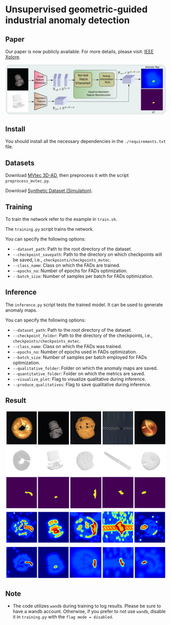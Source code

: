 # Unsupervised geometric-guided industrial anomaly detection

## Paper
Our paper is now publicly available. For more details, please visit: [IEEE Xplore](https://ieeexplore.ieee.org/document/10820339).


![Overview](docs/overview.png)

## Install
You should install all the necessary dependencies in the `./requirements.txt` file.

## Datasets
Download [MVtec 3D-AD](https://www.mvtec.com/company/research/datasets/mvtec-3d-ad), then preprocess it with the script `preprocess_mvtec.py`.

Download [Synthetic Dataset (Simulation)](https://github.com/synthetic-dataset/simulation).

## Training
To train the network refer to the example in `train.sh`.

The `training.py` script trains the network.

You can specify the following options:

- `--dataset_path`: Path to the root directory of the dataset.
- `--checkpoint_savepath`: Path to the directory on which checkpoints will be saved, i.e., `checkpoints/checkpoints_mvtec`.
- `--class_name`: Class on which the FADs are trained.
- `--epochs_no`: Number of epochs for FADs optimization.
- `--batch_size`: Number of samples per batch for FADs optimization.

## Inference
The `inference.py` script tests the trained model. It can be used to generate anomaly maps.

You can specify the following options:

- `--dataset_path`: Path to the root directory of the dataset.
- `--checkpoint_folder`: Path to the directory of the checkpoints, i.e., `checkpoints/checkpoints_mvtec`.
- `--class_name`: Class on which the FADs was trained.
- `--epochs_no`: Number of epochs used in FADs optimization.
- `--batch_size`: Number of samples per batch employed for FADs optimization.
- `--qualitative_folder`: Folder on which the anomaly maps are saved.
- `--quantitative_folder`: Folder on which the metrics are saved.
- `--visualize_plot`: Flag to visualize qualitative during inference.
- `--produce_qualitatives`: Flag to save qualitative during inference.

## Result
![Result](docs/result.png)

## Note
- The code utilizes `wandb` during training to log results. Please be sure to have a wandb account. Otherwise, if you prefer to not use `wandb`, disable it in `training.py` with the `flag mode = disabled`.

